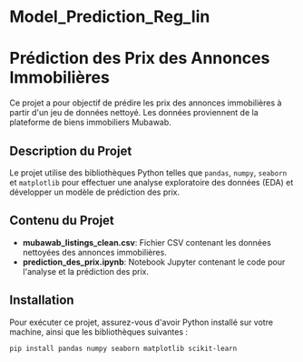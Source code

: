 # Model_Prediction_Reg_lin
# Prédiction des Prix des Annonces Immobilières

Ce projet a pour objectif de prédire les prix des annonces immobilières à partir d'un jeu de données nettoyé. Les données proviennent de la plateforme de biens immobiliers Mubawab. 

## Description du Projet

Le projet utilise des bibliothèques Python telles que `pandas`, `numpy`, `seaborn` et `matplotlib` pour effectuer une analyse exploratoire des données (EDA) et développer un modèle de prédiction des prix. 

## Contenu du Projet

- **mubawab_listings_clean.csv**: Fichier CSV contenant les données nettoyées des annonces immobilières.
- **prediction_des_prix.ipynb**: Notebook Jupyter contenant le code pour l'analyse et la prédiction des prix.

## Installation

Pour exécuter ce projet, assurez-vous d'avoir Python installé sur votre machine, ainsi que les bibliothèques suivantes :

```bash
pip install pandas numpy seaborn matplotlib scikit-learn
